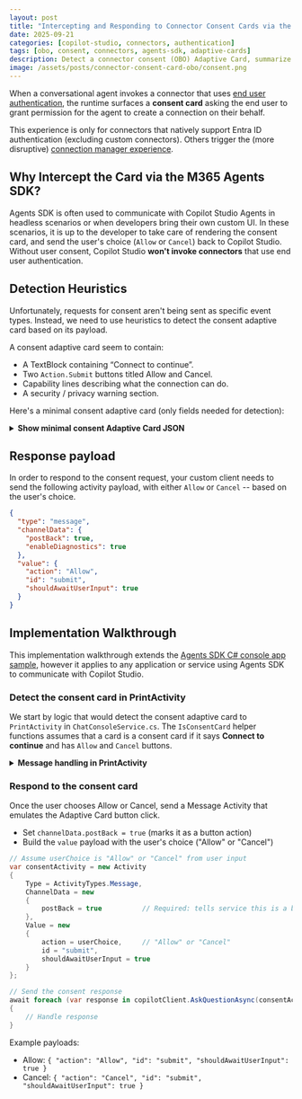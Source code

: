 ```yaml
---
layout: post
title: "Intercepting and Responding to Connector Consent Cards via the Agents SDK"
date: 2025-09-21
categories: [copilot-studio, connectors, authentication]
tags: [obo, consent, connectors, agents-sdk, adaptive-cards]
description: Detect a connector consent (OBO) Adaptive Card, summarize it, and submit Allow or Cancel.
image: /assets/posts/connector-consent-card-obo/consent.png
---
```


When a conversational agent invokes a connector that uses [end user authentication](https://learn.microsoft.com/en-us/microsoft-copilot-studio/configure-enduser-authentication), the runtime surfaces a **consent card** asking the end user to grant permission for the agent to create a connection on their behalf.

This experience is only for connectors that natively support Entra ID authentication (excluding custom connectors). Others trigger the (more disruptive) [connection manager experience](https://learn.microsoft.com/en-us/microsoft-copilot-studio/authoring-connections#view-connections-on-the-connection-settings-page).


## Why Intercept the Card via the M365 Agents SDK?

Agents SDK is often used to communicate with Copilot Studio Agents in headless scenarios or when developers bring their own custom UI. In these scenarios, it is up to the developer to take care of rendering the consent card, and send the user's choice (`Allow` or `Cancel`) back to Copilot Studio. Without user consent, Copilot Studio **won't invoke connectors** that use end user authentication.

## Detection Heuristics

Unfortunately, requests for consent aren't being sent as specific event types. Instead, we need to use heuristics to detect the consent adaptive card based on its payload.

A consent adaptive card seem to contain:
- A TextBlock containing “Connect to continue”.
- Two `Action.Submit` buttons titled Allow and Cancel.
- Capability lines describing what the connection can do.
- A security / privacy warning section.

Here's a minimal consent adaptive card (only fields needed for detection):

<details markdown="1">
<summary><strong>Show minimal consent Adaptive Card JSON</strong></summary>

```json
{
  "type": "AdaptiveCard",
  "version": "1.5",
  "$schema": "http://adaptivecards.io/schemas/adaptive-card.json",
  "body": [
    { "type": "TextBlock", "text": "Connect to continue", "size": "Medium", "weight": "Bolder", "wrap": true },
    { "type": "TextBlock", "text": "I'll use your credentials to connect and get the information you need.", "wrap": true },
    { "type": "ColumnSet", "columns": [
        { "type": "Column", "width": "auto" },
        { "type": "Column", "width": "stretch", "items": [
            { "type": "TextBlock", "text": "Office 365 Users", "weight": "Bolder", "wrap": true }
        ]}
      ]},
    { "type": "TextBlock", "text": "This connection can:", "wrap": true },
    { "type": "TextBlock", "id": "capability0", "text": "- Get my profile (V2)", "wrap": true },
    { "type": "TextBlock", "id": "securityWarning", "isSubtle": true, "text": "Connecting to other services with your credentials may expose your data to privacy and security risks.", "wrap": true },
    { "type": "ActionSet", "actions": [
        { "type": "Action.Submit", "title": "Allow",  "data": { "action": "Allow"  } },
        { "type": "Action.Submit", "title": "Cancel", "data": { "action": "Cancel" } }
    ]}
  ]
}
```

</details>

## Response payload

In order to respond to the consent request, your custom client needs to send the following activity payload, with either `Allow` or `Cancel` -- based on the user's choice.

```json
{
  "type": "message",
  "channelData": {
    "postBack": true,
    "enableDiagnostics": true
  },
  "value": {
    "action": "Allow",  
    "id": "submit",
    "shouldAwaitUserInput": true
  }
}
```

## Implementation Walkthrough

This implementation walkthrough extends the [Agents SDK C# console app sample](https://github.com/microsoft/Agents/tree/main/samples/dotnet/copilotstudio-client), however it applies to any application or service using Agents SDK to communicate with Copilot Studio.

### Detect the consent card in PrintActivity

We start by logic that would detect the consent adaptive card to `PrintActivity` in `ChatConsoleService.cs`. The `IsConsentCard` helper functions assumes that a card is a consent card if it says **Connect to continue** and has `Allow` and `Cancel` buttons.

<details markdown="1">
<summary><strong>Message handling in PrintActivity</strong></summary>

```csharp
// Inside your message handling (act is an IActivity)
if (act.Type == "message")
{
    var adaptiveCards = act.Attachments?
        .Where(a => a.ContentType == "application/vnd.microsoft.card.adaptive");

    if (adaptiveCards != null)
    {
        foreach (var cardAttachment in adaptiveCards)
        {
            if (cardAttachment.Content != null &&
                TryParseAdaptiveCard(cardAttachment.Content, out var cardJson) &&
                IsConsentCard(cardJson))
            {
                // Print card details (service name, capabilities, warning, etc.)
                // (omitted here for brevity)
            }
        }
    }
}

// Heuristic: headline AND both Allow + Cancel buttons.
static bool IsConsentCard(JToken card)
{
    bool hasConnectPhrase = card
        .SelectTokens("$.body[?(@.type == 'TextBlock')].text")
        .Any(t => t?.ToString().Contains("Connect to continue", StringComparison.OrdinalIgnoreCase) == true);

    var actionTitles = card
        .SelectTokens("$.body..actions[?(@.type == 'Action.Submit')].title")
        .Select(t => t.ToString())
        .ToList();

    bool hasAllowCancel =
        actionTitles.Any(t => t.Equals("Allow", StringComparison.OrdinalIgnoreCase)) &&
        actionTitles.Any(t => t.Equals("Cancel", StringComparison.OrdinalIgnoreCase));

    return hasConnectPhrase && hasAllowCancel;  // Changed from || to &&
}

// Normalizes attachment content to JToken (unchanged from earlier).
static bool TryParseAdaptiveCard(object content, out JToken json)
{
    try
    {
        json = content switch
        {
            string s => JToken.Parse(s),
            JToken jt => jt,
            System.Text.Json.JsonElement je => JToken.Parse(je.GetRawText()),
            _ => JToken.FromObject(content)
        };
        return true;
    }
    catch
    {
        json = null!;
        return false;
    }
}
```
</details>

### Respond to the consent card

Once the user chooses Allow or Cancel, send a Message Activity that emulates the Adaptive Card button click.

- Set `channelData.postBack = true` (marks it as a button action)
- Build the `value` payload with the user's choice ("Allow" or "Cancel")

```csharp
// Assume userChoice is "Allow" or "Cancel" from user input
var consentActivity = new Activity
{
    Type = ActivityTypes.Message,
    ChannelData = new
    {
        postBack = true          // Required: tells service this is a button click
    },
    Value = new
    {
        action = userChoice,     // "Allow" or "Cancel"
        id = "submit",
        shouldAwaitUserInput = true
    }
};

// Send the consent response
await foreach (var response in copilotClient.AskQuestionAsync(consentActivity, cancellationToken))
{
    // Handle response
}
```

Example payloads:
- Allow: `{ "action": "Allow", "id": "submit", "shouldAwaitUserInput": true }`
- Cancel: `{ "action": "Cancel", "id": "submit", "shouldAwaitUserInput": true }`
